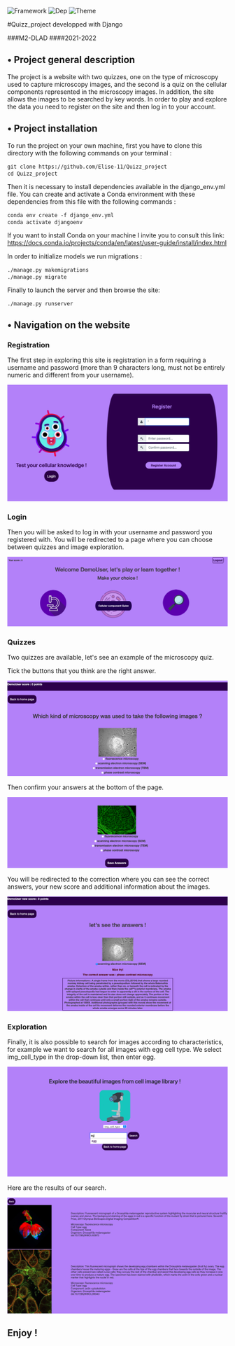 ![Framework](https://img.shields.io/badge/Framework-Django-light.svg)
![Dep](https://img.shields.io/badge/Dependencies-conda_environnement-green.svg)
![Theme](https://img.shields.io/badge/Theme-Cellular_image_quiz-light.svg)

#Quizz_project developped with Django 


###M2-DLAD 
####2021-2022

## • Project general description 
The project is a website with two quizzes, one on the type of microscopy used to capture 
microscopy images, and the second is a quiz on the cellular components represented in the
microscopy images. In addition, the site allows the images to be searched by key words. 
In order to play and explore the data you need to register on the site and then log in 
to your account.

## • Project installation 
To run the project on your own machine, first you have to clone this directory with 
the following commands on your terminal : 

```{}
git clone https://github.com/Elise-11/Quizz_project
cd Quizz_project
```
Then it is necessary to install dependencies available in the django_env.yml file. 
You can create and activate a Conda environment with these dependencies from this file 
with the following commands :
```{}
conda env create -f django_env.yml
conda activate djangoenv
```
If you want to install Conda on your machine I invite you to consult this link: 
https://docs.conda.io/projects/conda/en/latest/user-guide/install/index.html

In order to initialize models we run migrations : 
```{}
./manage.py makemigrations 
./manage.py migrate
```

Finally to launch the server and then browse the site: 
```{}
./manage.py runserver
```

## • Navigation on the website

### Registration
The first step in exploring this site is registration 
in a form requiring a username and password 
(more than 9 characters long, must not be entirely numeric and different from your username).

![image](img_readme/register.png)

### Login 
Then you will be asked to log in with your username and password you registered with. 
You will be redirected to a page where you can choose between quizzes and image exploration. 

![image](img_readme/home.png)

### Quizzes
Two quizzes are available, let's see an example of the microscopy quiz. 

Tick the buttons that you think are the right answer. 

![image](img_readme/question.png)

Then confirm your answers at the bottom of the page.

![image](img_readme/confirm_answers.png)

You will be redirected to the correction where you can see the correct answers, 
your new score and additional information about the images. 

![image](img_readme/correction.png)


### Exploration
Finally, it is also possible to search for images according to characteristics, 
for example we want to search for all images with egg cell type. 
We select img_cell_type in the drop-down list, then enter egg. 

![image](img_readme/autocompletion.png)

Here are the results of our search. 

![image](img_readme/img_search.png)


## Enjoy ! 
